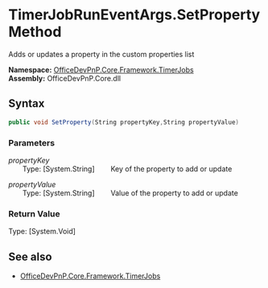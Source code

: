 # TimerJobRunEventArgs.SetProperty Method  
Adds or updates a property in the custom properties list  

**Namespace:** [OfficeDevPnP.Core.Framework.TimerJobs](OfficeDevPnP.Core.Framework.TimerJobs.md)  
**Assembly:** OfficeDevPnP.Core.dll  
## Syntax
```C#
public void SetProperty(String propertyKey,String propertyValue)
```
### Parameters
*propertyKey*  
&emsp;&emsp;Type: [System.String] 
&emsp;&emsp;Key of the property to add or update  
  
*propertyValue*  
&emsp;&emsp;Type: [System.String] 
&emsp;&emsp;Value of the property to add or update  
  
### Return Value
Type: [System.Void]  

## See also
- [OfficeDevPnP.Core.Framework.TimerJobs](OfficeDevPnP.Core.Framework.TimerJobs.md)
